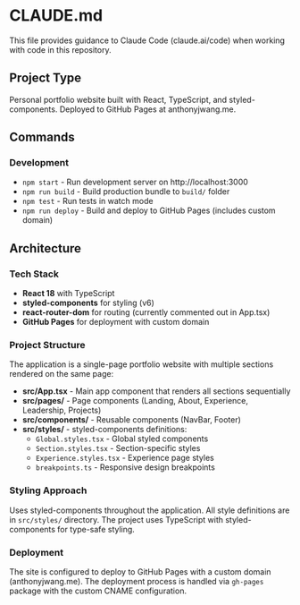 # CLAUDE.md

This file provides guidance to Claude Code (claude.ai/code) when working with code in this repository.

## Project Type
Personal portfolio website built with React, TypeScript, and styled-components. Deployed to GitHub Pages at anthonyjwang.me.

## Commands

### Development
- `npm start` - Run development server on http://localhost:3000
- `npm run build` - Build production bundle to `build/` folder
- `npm test` - Run tests in watch mode
- `npm run deploy` - Build and deploy to GitHub Pages (includes custom domain)

## Architecture

### Tech Stack
- **React 18** with TypeScript
- **styled-components** for styling (v6)
- **react-router-dom** for routing (currently commented out in App.tsx)
- **GitHub Pages** for deployment with custom domain

### Project Structure
The application is a single-page portfolio website with multiple sections rendered on the same page:

- **src/App.tsx** - Main app component that renders all sections sequentially
- **src/pages/** - Page components (Landing, About, Experience, Leadership, Projects)
- **src/components/** - Reusable components (NavBar, Footer)
- **src/styles/** - styled-components definitions:
  - `Global.styles.tsx` - Global styled components
  - `Section.styles.tsx` - Section-specific styles
  - `Experience.styles.tsx` - Experience page styles
  - `breakpoints.ts` - Responsive design breakpoints

### Styling Approach
Uses styled-components throughout the application. All style definitions are in `src/styles/` directory. The project uses TypeScript with styled-components for type-safe styling.

### Deployment
The site is configured to deploy to GitHub Pages with a custom domain (anthonyjwang.me). The deployment process is handled via `gh-pages` package with the custom CNAME configuration.